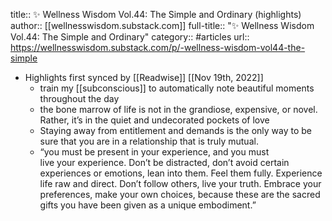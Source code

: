 title:: ✨ Wellness Wisdom Vol.44: The Simple and Ordinary (highlights)
author:: [[wellnesswisdom.substack.com]]
full-title:: "✨ Wellness Wisdom Vol.44: The Simple and Ordinary"
category:: #articles
url:: https://wellnesswisdom.substack.com/p/-wellness-wisdom-vol44-the-simple

- Highlights first synced by [[Readwise]] [[Nov 19th, 2022]]
	- train my [[subconscious]] to automatically note beautiful moments throughout the day
	- the bone marrow of life is not in the grandiose, expensive, or novel. Rather, it’s in the quiet and undecorated pockets of love
	- Staying away from entitlement and demands is the only way to be sure that you are in a relationship that is truly mutual.
	- “you must be present in your experience, and you must live your experience. Don’t be distracted, don’t avoid certain experiences or emotions, lean into them. Feel them fully. Experience life raw and direct. Don’t follow others, live your truth. Embrace your preferences, make your own choices, because these are the sacred gifts you have been given as a unique embodiment.”